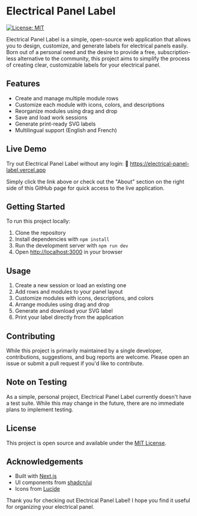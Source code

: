 # Electrical Panel Label

[![License: MIT](https://img.shields.io/badge/License-MIT-yellow.svg)](https://opensource.org/licenses/MIT)

Electrical Panel Label is a simple, open-source web application that allows you to design, customize, and generate
labels for electrical panels easily. Born out of a personal need and the desire to provide a free, subscription-less
alternative to the community, this project aims to simplify the process of creating clear, customizable labels for your
electrical panel.

## Features

- Create and manage multiple module rows
- Customize each module with icons, colors, and descriptions
- Reorganize modules using drag and drop
- Save and load work sessions
- Generate print-ready SVG labels
- Multilingual support (English and French)

## Live Demo

Try out Electrical Panel Label without any login:
🔗 https://electrical-panel-label.vercel.app

Simply click the link above or check out the "About" section on the right side of this GitHub page for quick access to
the live application.

## Getting Started

To run this project locally:

1. Clone the repository
2. Install dependencies with `npm install`
3. Run the development server with `npm run dev`
4. Open [http://localhost:3000](http://localhost:3000) in your browser

## Usage

1. Create a new session or load an existing one
2. Add rows and modules to your panel layout
3. Customize modules with icons, descriptions, and colors
4. Arrange modules using drag and drop
5. Generate and download your SVG label
6. Print your label directly from the application

## Contributing

While this project is primarily maintained by a single developer, contributions, suggestions, and bug reports are
welcome. Please open an issue or submit a pull request if you'd like to contribute.

## Note on Testing

As a simple, personal project, Electrical Panel Label currently doesn't have a test suite. While this may change in the
future, there are no immediate plans to implement testing.

## License

This project is open source and available under the [MIT License](LICENSE).

## Acknowledgements

- Built with [Next.js](https://nextjs.org/)
- UI components from [shadcn/ui](https://ui.shadcn.com/)
- Icons from [Lucide](https://lucide.dev/)

Thank you for checking out Electrical Panel Label! I hope you find it useful for organizing your electrical panel.